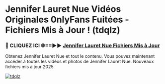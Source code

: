# Jennifer Lauret Nue Vidéos Originales 0nlyFans Fuitées - Fichiers Mis à Jour ! (tdqlz)

<h3>🔴 CLIQUEZ ICI 🌐==►► <a href="https://tinyurl.com/2pmr4ezf" rel="nofollow">Jennifer Lauret Nue Fichiers Mis à Jour</a></h3>

Obtenez Jennifer Lauret Nue et tout le contenu. Vous pouvez maintenant accéder à toutes les vidéos et photos de Jennifer Lauret Nue. Nouveaux fichiers mis à jour 2025

[![tdqlz](https://i.imgur.com/6SNvagu.gif)](https://tinyurl.com/2pmr4ezf)
